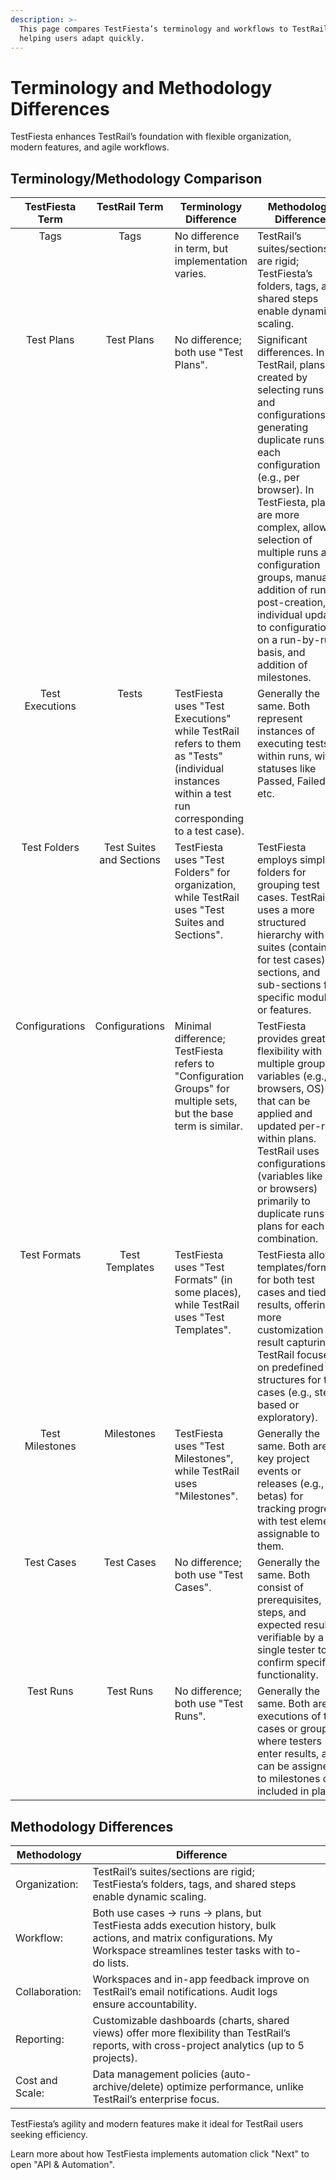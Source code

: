```yaml
---
description: >-
  This page compares TestFiesta’s terminology and workflows to TestRail’s,
  helping users adapt quickly.
---
```


# Terminology and Methodology Differences

TestFiesta enhances TestRail’s foundation with flexible organization, modern features, and agile workflows.

## Terminology/Methodology Comparison

<table><thead><tr><th width="175.67578125" align="center" valign="top">TestFiesta Term</th><th width="162.0546875" align="center" valign="top">TestRail Term</th><th valign="top">Terminology Difference</th><th valign="top">Methodology Difference</th><th data-hidden></th></tr></thead><tbody><tr><td align="center" valign="top">Tags</td><td align="center" valign="top">Tags</td><td valign="top">No difference in term, but implementation varies.</td><td valign="top">TestRail’s suites/sections are rigid; TestFiesta’s folders, tags, and shared steps enable dynamic scaling.</td><td></td></tr><tr><td align="center" valign="top">Test Plans</td><td align="center" valign="top">Test Plans</td><td valign="top">No difference; both use "Test Plans".</td><td valign="top">Significant differences. In TestRail, plans are created by selecting runs and configurations, generating duplicate runs for each configuration (e.g., per browser). In TestFiesta, plans are more complex, allowing selection of multiple runs and configuration groups, manual addition of runs post-creation, individual updates to configurations on a run-by-run basis, and addition of milestones.</td><td></td></tr><tr><td align="center" valign="top">Test Executions</td><td align="center" valign="top">Tests</td><td valign="top">TestFiesta uses "Test Executions" while TestRail refers to them as "Tests" (individual instances within a test run corresponding to a test case).</td><td valign="top">Generally the same. Both represent instances of executing tests within runs, with statuses like Passed, Failed, etc.</td><td></td></tr><tr><td align="center" valign="top">Test Folders</td><td align="center" valign="top">Test Suites and Sections</td><td valign="top">TestFiesta uses "Test Folders" for organization, while TestRail uses "Test Suites and Sections".</td><td valign="top">TestFiesta employs simple folders for grouping test cases. TestRail uses a more structured hierarchy with suites (containers for test cases), sections, and sub-sections for specific modules or features.</td><td></td></tr><tr><td align="center" valign="top">Configurations</td><td align="center" valign="top">Configurations</td><td valign="top">Minimal difference; TestFiesta refers to "Configuration Groups" for multiple sets, but the base term is similar.</td><td valign="top">TestFiesta provides greater flexibility with multiple groups of variables (e.g., browsers, OS) that can be applied and updated per-run within plans. TestRail uses configurations (variables like OS or browsers) primarily to duplicate runs in plans for each combination.</td><td></td></tr><tr><td align="center" valign="top">Test Formats</td><td align="center" valign="top">Test Templates</td><td valign="top">TestFiesta uses "Test Formats" (in some places), while TestRail uses "Test Templates".</td><td valign="top">TestFiesta allows templates/formats for both test cases and tied results, offering more customization for result capturing. TestRail focuses on predefined structures for test cases (e.g., step-based or exploratory).</td><td></td></tr><tr><td align="center" valign="top">Test Milestones</td><td align="center" valign="top">Milestones</td><td valign="top">TestFiesta uses "Test Milestones", while TestRail uses "Milestones".</td><td valign="top">Generally the same. Both are key project events or releases (e.g., betas) for tracking progress, with test elements assignable to them.</td><td></td></tr><tr><td align="center" valign="top">Test Cases</td><td align="center" valign="top">Test Cases</td><td valign="top">No difference; both use "Test Cases".</td><td valign="top">Generally the same. Both consist of prerequisites, steps, and expected results, verifiable by a single tester to confirm specific functionality.</td><td></td></tr><tr><td align="center" valign="top">Test Runs</td><td align="center" valign="top">Test Runs</td><td valign="top">No difference; both use "Test Runs".</td><td valign="top">Generally the same. Both are executions of test cases or groups, where testers enter results, and can be assigned to milestones or included in plans.</td><td></td></tr></tbody></table>

## Methodology Differences

<table><thead><tr><th>Methodology</th><th>Difference</th><th data-hidden></th></tr></thead><tbody><tr><td>Organization:</td><td>TestRail’s suites/sections are rigid; TestFiesta’s folders, tags, and shared steps enable dynamic scaling.</td><td></td></tr><tr><td>Workflow:</td><td>Both use cases → runs → plans, but TestFiesta adds execution history, bulk actions, and matrix configurations. My Workspace streamlines tester tasks with to-do lists.</td><td></td></tr><tr><td>Collaboration:</td><td>Workspaces and in-app feedback improve on TestRail’s email notifications. Audit logs ensure accountability.</td><td></td></tr><tr><td>Reporting:</td><td>Customizable dashboards (charts, shared views) offer more flexibility than TestRail’s reports, with cross-project analytics (up to 5 projects).</td><td></td></tr><tr><td>Cost and Scale:</td><td>Data management policies (auto-archive/delete) optimize performance, unlike TestRail’s enterprise focus.</td><td></td></tr></tbody></table>

TestFiesta’s agility and modern features make it ideal for TestRail users seeking efficiency.



Learn more about how TestFiesta implements automation click "Next" to open "API & Automation".
